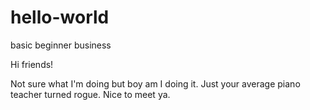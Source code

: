 # hello-world
basic beginner business

Hi friends!

Not sure what I'm doing but boy am I doing it. Just your average piano teacher turned rogue. Nice to meet ya.
